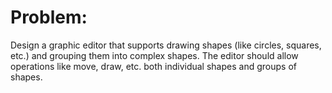 # Problem:
Design a graphic editor that supports drawing shapes (like circles, squares, etc.) and grouping them into complex shapes. The editor should allow operations like move, draw, etc. both individual shapes and groups of shapes.